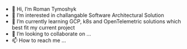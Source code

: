 - 👋 Hi, I’m Roman Tymoshyk
- 👀 I’m interested in challangable Software Architectural Solution
- 🌱 I’m currently learning GCP, k8s and OpenTelemetric solutions which best fit my current project
- 💞️ I’m looking to collaborate on ...
- 📫 How to reach me ...

<!---
romantymoshyk/romantymoshyk is a ✨ special ✨ repository because its `README.md` (this file) appears on your GitHub profile.
You can click the Preview link to take a look at your changes.
--->
